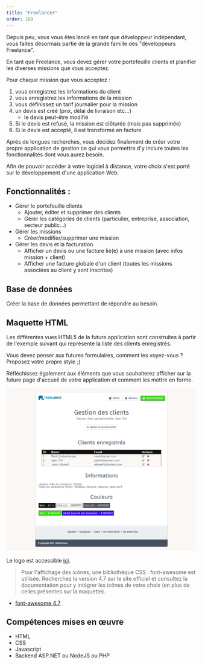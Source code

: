 ```yaml
---
title: "Freelancer"
order: 189
---
```


Depuis peu, vous vous êtes lancé en tant que développeur indépendant, vous faites désormais partie de la grande famille des "développeurs Freelance".

En tant que Freelance, vous devez gérer votre portefeuille clients et planifier les diverses missions que vous acceptez.

Pour chaque mission que vous acceptez : 
1. vous enregistrez les informations du client
2. vous enregistrez les informations de la mission
3. vous définissez un tarif journalier pour la mission
4. un devis est créé (prix, délai de livraison etc...)
    - le devis peut-être modifié
5. Si le devis est refusé, la mission est clôturée (mais pas supprimée)
6. Si le devis est accepté, il est transformé en facture


Après de longues recherches, vous décidez finalement de créer votre propre application de gestion ce qui vous permettra d'y inclure toutes les fonctionnalités dont vous aurez besoin.

Afin de pouvoir accéder à votre logiciel à distance, votre choix s'est porté sur le développement d'une application Web.


## Fonctionnalités :

- Gérer le portefeuille clients
    - Ajouter, éditer et supprimer des clients
    - Gérer les catégories de clients (particulier, entreprise, association, secteur public...)
- Gérer les missions
    - Créer/modifier/supprimer une mission
- Gérer les devis et la facturation
    - Afficher un devis ou une facture lié(e) à une mission (avec infos mission + client)
    - Afficher une facture globale d'un client (toutes les missions associées au client y sont inscrites)


## Base de données

Créer la base de données permettant de répondre au besoin.

## Maquette HTML

Les différentes vues HTML5 de la future application sont construites à partir de l'exemple suivant qui représente la liste des clients enregistrés.

Vous devez penser aux futures formulaires, comment les voyez-vous ? Proposez votre propre style ;)

Réfléchissez également aux éléments que vous souhaiterez afficher sur la future page d'accueil de votre application et comment les mettre en forme.

![MCD](TP_Freelancer_Template.png)


Le logo est accessible [ici](TP_Freelancer_logo.jpg). 


> Pour l'affichage des icônes, une bibliothèque CSS : font-awesome est utilisée. Recherchez la version 4.7 sur le site officiel et consultez la documentation pour y intégrer les icônes de votre choix (en plus de celles présentes sur la maquette).

- [font-awesome 4.7](https://fontawesome.com/v4/get-started/)


## Compétences mises en œuvre

- HTML
- CSS
- Javascript
- Backend ASP.NET ou NodeJS ou PHP
